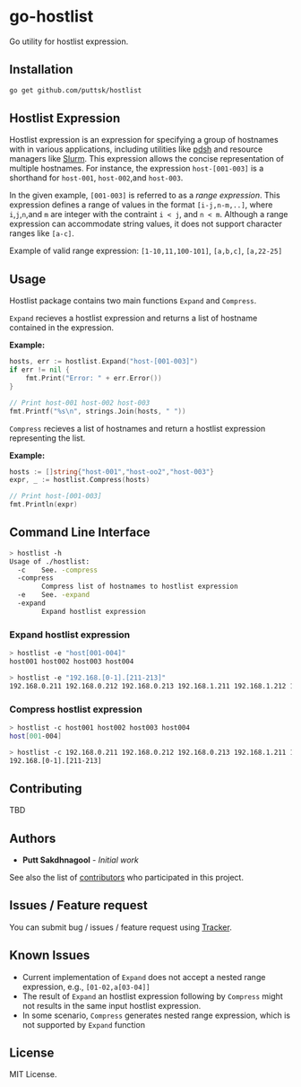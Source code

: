 # go-hostlist

Go utility for hostlist expression.

## Installation

```bash
go get github.com/puttsk/hostlist
```

## Hostlist Expression

Hostlist expression is an expression for specifying a group of hostnames with in various applications, including utilities like [pdsh](https://code.google.com/archive/p/pdsh/wikis/HostListExpressions.wiki) and resource managers like [Slurm](https://slurm.schedmd.com/slurm.conf.html#OPT_NodeAddr). This expression allows the concise representation of multiple hostnames. For instance, the expression `host-[001-003]` is a shorthand for `host-001`, `host-002`,and `host-003`.

In the given example, `[001-003]` is referred to as a *range expression*. This expression defines a range of values in the format `[i-j,n-m,..]`, where `i`,`j`,`n`,and `m` are integer with the contraint `i < j`, and `n < m`. Although a range expression can accommodate string values, it does not support character ranges like `[a-c]`.

Example of valid range expression: `[1-10,11,100-101]`, `[a,b,c]`, `[a,22-25]`

## Usage

Hostlist package contains two main functions `Expand` and `Compress`.

`Expand` recieves a hostlist expression and returns a list of hostname contained in the expression.

**Example:**

```go
hosts, err := hostlist.Expand("host-[001-003]")
if err != nil {
    fmt.Print("Error: " + err.Error())
}

// Print host-001 host-002 host-003
fmt.Printf("%s\n", strings.Join(hosts, " ")) 
```

`Compress` recieves a list of hostnames and return a hostlist expression representing the list.

**Example:**

```go
hosts := []string{"host-001","host-oo2","host-003"}
expr, _ := hostlist.Compress(hosts)

// Print host-[001-003]
fmt.Println(expr)
```

## Command Line Interface

```bash
> hostlist -h
Usage of ./hostlist:
  -c    See. -compress
  -compress
        Compress list of hostnames to hostlist expression
  -e    See. -expand
  -expand
        Expand hostlist expression
```

### Expand hostlist expression

```bash
> hostlist -e "host[001-004]"
host001 host002 host003 host004

> hostlist -e "192.168.[0-1].[211-213]"
192.168.0.211 192.168.0.212 192.168.0.213 192.168.1.211 192.168.1.212 192.168.1.213
```

### Compress hostlist expression

```bash
> hostlist -c host001 host002 host003 host004 
host[001-004]

> hostlist -c 192.168.0.211 192.168.0.212 192.168.0.213 192.168.1.211 192.168.1.212 192.168.1.213
192.168.[0-1].[211-213]
```

## Contributing

TBD

## Authors

* **Putt Sakdhnagool** - *Initial work*

See also the list of [contributors](https://github.com/puttsk/hostlist/graphs/contributors) who participated in this project.

## Issues / Feature request

You can submit bug / issues / feature request using [Tracker](https://github.com/puttsk/hostlist/issues).

## Known Issues

* Current implementation of `Expand` does not accept a nested range expression, e.g., `[01-02,a[03-04]]`
* The result of `Expand` an hostlist expression following by `Compress` might not results in the same input hostlist expression.
* In some scenario, `Compress` generates nested range expression, which is not supported by `Expand` function

## License

MIT License.

